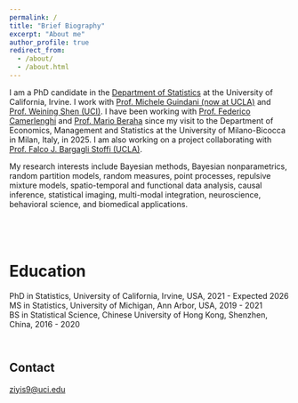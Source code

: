 ```yaml
---
permalink: /
title: "Brief Biography"
excerpt: "About me"
author_profile: true
redirect_from: 
  - /about/
  - /about.html
---
```

I am a PhD candidate in the [Department of Statistics](https://www.stat.uci.edu/) at the University of California, Irvine. I work with [Prof. Michele Guindani (now at UCLA)](https://www.micheleguindani.info/) and [Prof. Weining Shen (UCI)](https://faculty.sites.uci.edu/weinings/). I have been working with [Prof. Federico Camerlenghi](https://sites.google.com/unimib.it/camerlenghi-federico/) and [Prof. Mario Beraha](https://sites.google.com/view/marioberaha) since my visit to the Department of Economics, Management and Statistics at the University of Milano-Bicocca in Milan, Italy, in 2025. I am also working on a project collaborating with [Prof. Falco J. Bargagli Stoffi (UCLA)](https://www.falcobargaglistoffi.com/).

My research interests include Bayesian methods, Bayesian nonparametrics, random partition models, random measures, point processes, repulsive mixture models, spatio-temporal and functional data analysis, causal inference, statistical imaging, multi-modal integration, neuroscience, behavioral science, and biomedical applications.
` `  
` `  
` `  
` `  
` `  


Education
======
PhD in Statistics, University of California, Irvine, USA, 2021 - Expected 2026  
MS in Statistics, University of Michigan, Ann Arbor, USA, 2019 - 2021  
BS in Statistical Science, Chinese University of Hong Kong, Shenzhen, China, 2016 - 2020  
` `  
` `  


Contact
------
ziyis9@uci.edu  




